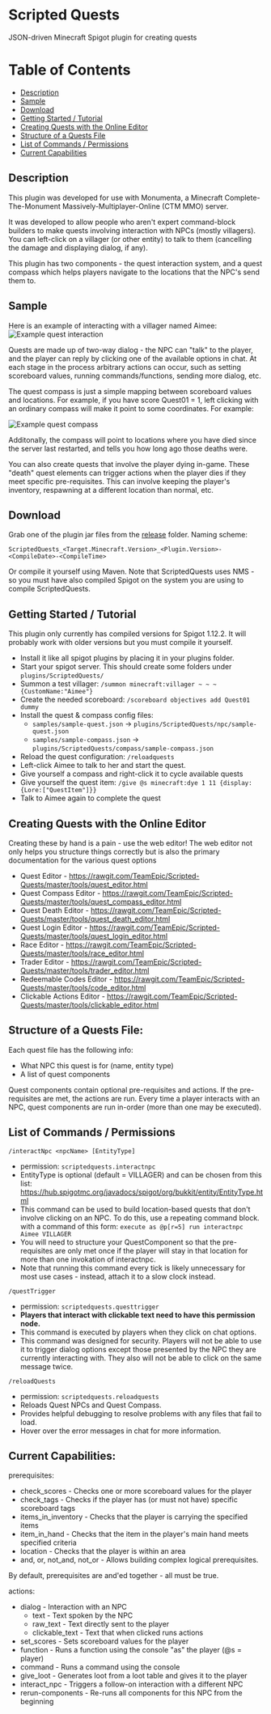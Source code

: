 # Scripted Quests
JSON-driven Minecraft Spigot plugin for creating quests

# Table of Contents

- [Description](#description)
- [Sample](#sample)
- [Download](#download)
- [Getting Started / Tutorial](#get-started)
- [Creating Quests with the Online Editor](#web-editor)
- [Structure of a Quests File](#structure)
- [List of Commands / Permissions](#commands)
- [Current Capabilities](#capabilities)

## <a name="description"></a>Description
This plugin was developed for use with Monumenta, a Minecraft
Complete-The-Monument Massively-Multiplayer-Online (CTM MMO) server.

It was developed to allow people who aren't expert command-block builders to
make quests involving interaction with NPCs (mostly villagers). You can
left-click on a villager (or other entity) to talk to them (cancelling the
damage and displaying dialog, if any).

This plugin has two components - the quest interaction system, and a quest
compass which helps players navigate to the locations that the NPC's send them to.

## <a name="sample"></a>Sample
Here is an example of interacting with a villager named Aimee:
![Example quest interaction](./samples/quest.png)

Quests are made up of two-way dialog - the NPC can "talk" to the player, and
the player can reply by clicking one of the available options in chat. At each
stage in the process arbitrary actions can occur, such as setting scoreboard
values, running commands/functions, sending more dialog, etc.

The quest compass is just a simple mapping between scoreboard values and
locations. For example, if you have score Quest01 = 1, left clicking with an
ordinary compass will make it point to some coordinates. For example:

![Example quest compass](./samples/compass.png)

Additonally, the compass will point to locations where you have died since the
server last restarted, and tells you how long ago those deaths were.

You can also create quests that involve the player dying in-game. These "death"
quest elements can trigger actions when the player dies if they meet specific
pre-requisites. This can involve keeping the player's inventory, respawning at
a different location than normal, etc.

## <a name="download"></a>Download
Grab one of the plugin jar files from the [release](release) folder. Naming scheme:

`ScriptedQuests_<Target.Minecraft.Version>_<Plugin.Version>-<CompileDate>-<CompileTime>`

Or compile it yourself using Maven. Note that ScriptedQuests uses NMS - so you
must have also compiled Spigot on the system you are using to compile
ScriptedQuests.

## <a name="get-started"></a>Getting Started / Tutorial
This plugin only currently has compiled versions for Spigot 1.12.2. It will
probably work with older versions but you must compile it yourself.

- Install it like all spigot plugins by placing it in your plugins folder.
- Start your spigot server. This should create some folders under
  `plugins/ScriptedQuests/`
- Summon a test villager: `/summon minecraft:villager ~ ~ ~ {CustomName:"Aimee"}`
- Create the needed scoreboard: `/scoreboard objectives add Quest01 dummy`
- Install the quest & compass config files:
	- `samples/sample-quest.json` -> `plugins/ScriptedQuests/npc/sample-quest.json`
	- `samples/sample-compass.json` -> `plugins/ScriptedQuests/compass/sample-compass.json`
- Reload the quest configuration: `/reloadquests`
- Left-click Aimee to talk to her and start the quest.
- Give yourself a compass and right-click it to cycle available quests
- Give yourself the quest item: `/give @s minecraft:dye 1 11 {display:{Lore:["QuestItem"]}}`
- Talk to Aimee again to complete the quest

## <a name="web-editor"></a>Creating Quests with the Online Editor
Creating these by hand is a pain - use the web editor! The web editor not only
helps you structure things correctly but is also the primary documentation for
the various quest options

- Quest Editor - https://rawgit.com/TeamEpic/Scripted-Quests/master/tools/quest_editor.html
- Quest Compass Editor - https://rawgit.com/TeamEpic/Scripted-Quests/master/tools/quest_compass_editor.html
- Quest Death Editor - https://rawgit.com/TeamEpic/Scripted-Quests/master/tools/quest_death_editor.html
- Quest Login Editor - https://rawgit.com/TeamEpic/Scripted-Quests/master/tools/quest_login_editor.html
- Race Editor - https://rawgit.com/TeamEpic/Scripted-Quests/master/tools/race_editor.html
- Trader Editor - https://rawgit.com/TeamEpic/Scripted-Quests/master/tools/trader_editor.html
- Redeemable Codes Editor - https://rawgit.com/TeamEpic/Scripted-Quests/master/tools/code_editor.html
- Clickable Actions Editor - https://rawgit.com/TeamEpic/Scripted-Quests/master/tools/clickable_editor.html

## <a name="structure"></a>Structure of a Quests File:
Each quest file has the following info:
- What NPC this quest is for (name, entity type)
- A list of quest components

Quest components contain optional pre-requisites and actions. If the
pre-requisites are met, the actions are run. Every time a player interacts with
an NPC, quest components are run in-order (more than one may be executed).

## <a name="commands"></a>List of Commands / Permissions
`/interactNpc <npcName> [EntityType]`
- permission: `scriptedquests.interactnpc`
- EntityType is optional (default = VILLAGER) and can be chosen from this
  list: https://hub.spigotmc.org/javadocs/spigot/org/bukkit/entity/EntityType.html
- This command can be used to build location-based quests that don't
  involve clicking on an NPC. To do this, use a repeating command block.
  with a command of this form: `execute as @p[r=5] run interactnpc Aimee VILLAGER`
- You will need to structure your QuestComponent so that the pre-requisites
  are only met once if the player will stay in that location for more than
  one invokation of interactnpc.
- Note that running this command every tick is likely unnecessary for most
  use cases - instead, attach it to a slow clock instead.

`/questTrigger`
- permission: `scriptedquests.questtrigger`
- **Players that interact with clickable text need to have this permission node.**
- This command is executed by players when they click on chat options.
- This command was designed for security. Players will not be able to use it to
  trigger dialog options except those presented by the NPC they are currently
  interacting with. They also will not be able to click on the same message
  twice.

`/reloadQuests`
- permission: `scriptedquests.reloadquests`
- Reloads Quest NPCs and Quest Compass.
- Provides helpful debugging to resolve problems with any files that fail to load.
- Hover over the error messages in chat for more information.

## <a name="capabilities"></a>Current Capabilities:
prerequisites:
- check\_scores - Checks one or more scoreboard values for the player
- check\_tags - Checks if the player has (or must not have) specific scoreboard tags
- items\_in\_inventory - Checks that the player is carrying the specified items
- item\_in\_hand - Checks that the item in the player's main hand meets specified criteria
- location - Checks that the player is within an area
- and, or, not\_and, not\_or  - Allows building complex logical prerequisites.

By default, prerequisites are and'ed together - all must be true.

actions:
- dialog - Interaction with an NPC
	- text - Text spoken by the NPC
	- raw\_text - Text directly sent to the player
	- clickable\_text - Text that when clicked runs actions
- set\_scores - Sets scoreboard values for the player
- function - Runs a function using the console "as" the player (@s = player)
- command - Runs a command using the console
- give\_loot - Generates loot from a loot table and gives it to the player
- interact\_npc - Triggers a follow-on interaction with a different NPC
- rerun-components - Re-runs all components for this NPC from the beginning
